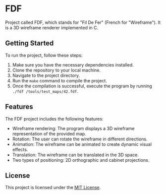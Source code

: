 # FDF

Project called FDF, which stands for "Fil De Fer" (French for "Wireframe"). 
It is a 3D wireframe renderer implemented in C.

## Getting Started

To run the project, follow these steps:

1. Make sure you have the necessary dependencies installed.
2. Clone the repository to your local machine.
3. Navigate to the project directory.
4. Run the `make` command to compile the project.
5. Once the compilation is successful, execute the program by running `./fdf /tools/test_maps/42.fdf`.

## Features

The FDF project includes the following features:

- Wireframe rendering: The program displays a 3D wireframe representation of the provided map.
- Rotation: The user can rotate the wireframe in different directions.
- Animation: The wireframe can be animated to create dynamic visual effects.
- Translation: The wireframe can be translated in the 3D space.
- Two types of positioning: 2D orthographic and cabinet projections.

## License

This project is licensed under the [MIT License](LICENSE).